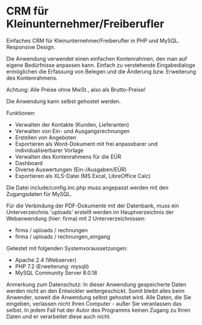 # CRM für Kleinunternehmer/Freiberufler
Einfaches CRM für Kleinunternehmer/Freiberufler in PHP und MySQL. Responsive Design. 

Die Anwendung verwendet einen einfachen Kontenrahmen, den man auf eigene Bedürfnisse anpassen kann. Einfach zu verstehende Eingabedialoge ermöglichen die Erfassung von Belegen und die Änderung bzw. Erweiterung des Kontenrahmens.

Achtung: Alle Preise ohne MwSt., also als Brutto-Preise!

Die Anwendung kann selbst gehostet werden.

Funktionen:
- Verwalten der Kontakte (Kunden, Lieferanten)
- Verwalten von Ein- und Ausgangsrechnungen 
- Erstellen von Angeboten
- Exportieren als Word-Dokument mit frei anpassbarer und individualisierbarer Vorlage
- Verwalten des Kontenrahmens für die EÜR
- Dashboard
- Diverse Auswertungen (Ein-/Ausgaben/EÜR)
- Exportieren als XLS-Datei (MS Excel, LibreOffice Calc)

Die Datei include/config.inc.php muss angepasst werden mit den Zugangsdaten für MySQL.

Für die Verbindung der PDF-Dokumente mit der Datenbank, muss ein Unterverzeichnis 'uploads' erstellt werden im Hauptverzeichnis der Webanwendung (hier: firma) mit 2 Unterverzeichnissen:
- firma / uploads / rechnungen
- firma / uploads / rechnungen_eingang

Getestet mit folgenden Systemvoraussetzungen:
- Apache 2.4 (Webserver)
- PHP 7.2 (Erweiterung: mysqli)
- MySQL Community Server 8.0.18 

Anmerkung zum Datenschutz:
In dieser Anwendung gespeicherte Daten werden nicht an den Entwickler weitergeschickt. 
Somit bleibt alles beim Anwender, soweit die Anwendung selbst gehostet wird. Alle Daten, die Sie eingeben, verlassen nicht Ihren Computer - außer Sie veranlassen das selbst. In jedem Fall hat der Autor des Programms keinen Zugang zu Ihren Daten und er verarbeitet diese auch nicht.
